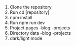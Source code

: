 1. Clone the repository
2. Run cd [repository]
3. npm install
4. Run npm run dev
5. Project pages 
    -blog
    -projects
6. Directory data
    -blog
    -projects
7. dark/light mode